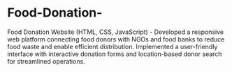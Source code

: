 # Food-Donation-
Food Donation Website (HTML, CSS, JavaScript) - Developed a responsive web platform connecting food donors with NGOs and food banks to reduce food waste and enable efficient distribution. Implemented a user-friendly interface with interactive donation forms and location-based donor search for streamlined operations.
